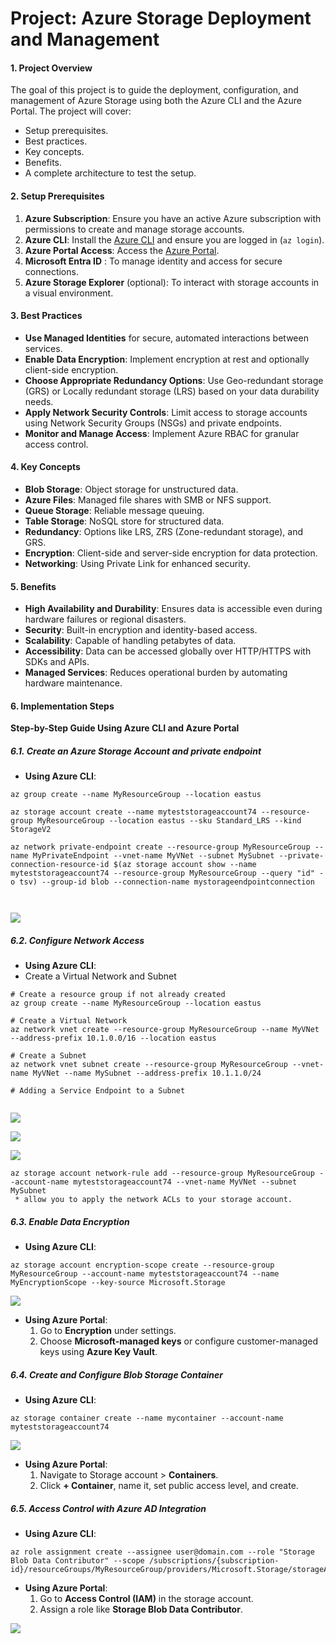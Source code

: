 # Project: Azure Storage Deployment and Management

#### **1\. Project Overview**

The goal of this project is to guide the deployment, configuration, and management of Azure Storage using both the Azure CLI and the Azure Portal. The project will cover:

*   Setup prerequisites.
*   Best practices.
*   Key concepts.
*   Benefits.
*   A complete architecture to test the setup.

#### **2\. Setup Prerequisites**

1. **Azure Subscription**: Ensure you have an active Azure subscription with permissions to create and manage storage accounts.
2. **Azure CLI**: Install the [Azure CLI](https://docs.microsoft.com/en-us/cli/azure/install-azure-cli) and ensure you are logged in (`az login`).
3. **Azure Portal Access**: Access the [Azure Portal](https://portal.azure.com).
4. **Microsoft Entra ID** : To manage identity and access for secure connections.
5. **Azure Storage Explorer** (optional): To interact with storage accounts in a visual environment.

#### **3\. Best Practices**

*   **Use Managed Identities** for secure, automated interactions between services.
*   **Enable Data Encryption**: Implement encryption at rest and optionally client-side encryption.
*   **Choose Appropriate Redundancy Options**: Use Geo-redundant storage (GRS) or Locally redundant storage (LRS) based on your data durability needs.
*   **Apply Network Security Controls**: Limit access to storage accounts using Network Security Groups (NSGs) and private endpoints.
*   **Monitor and Manage Access**: Implement Azure RBAC for granular access control.

#### **4\. Key Concepts**

*   **Blob Storage**: Object storage for unstructured data.
*   **Azure Files**: Managed file shares with SMB or NFS support.
*   **Queue Storage**: Reliable message queuing.
*   **Table Storage**: NoSQL store for structured data.
*   **Redundancy**: Options like LRS, ZRS (Zone-redundant storage), and GRS.
*   **Encryption**: Client-side and server-side encryption for data protection.
*   **Networking**: Using Private Link for enhanced security.

#### **5\. Benefits**

*   **High Availability and Durability**: Ensures data is accessible even during hardware failures or regional disasters.
*   **Security**: Built-in encryption and identity-based access.
*   **Scalability**: Capable of handling petabytes of data.
*   **Accessibility**: Data can be accessed globally over HTTP/HTTPS with SDKs and APIs.
*   **Managed Services**: Reduces operational burden by automating hardware maintenance.

#### **6\. Implementation Steps**

**Step-by-Step Guide Using Azure CLI and Azure Portal**

##### **6.1. Create an Azure Storage Account and private endpoint**

*   **Using Azure CLI**:

```plain
az group create --name MyResourceGroup --location eastus

az storage account create --name myteststorageaccount74 --resource-group MyResourceGroup --location eastus --sku Standard_LRS --kind StorageV2

az network private-endpoint create --resource-group MyResourceGroup --name MyPrivateEndpoint --vnet-name MyVNet --subnet MySubnet --private-connection-resource-id $(az storage account show --name myteststorageaccount74 --resource-group MyResourceGroup --query "id" -o tsv) --group-id blob --connection-name mystorageendpointconnection



```

![](https://t9014131694.p.clickup-attachments.com/t9014131694/a8505864-ba32-4c3a-8e37-643a784a9da2/image.png)

##### **6.2. Configure Network Access**

*   **Using Azure CLI**:
*   Create a Virtual Network and Subnet

```plain
# Create a resource group if not already created
az group create --name MyResourceGroup --location eastus

# Create a Virtual Network
az network vnet create --resource-group MyResourceGroup --name MyVNet --address-prefix 10.1.0.0/16 --location eastus

# Create a Subnet
az network vnet subnet create --resource-group MyResourceGroup --vnet-name MyVNet --name MySubnet --address-prefix 10.1.1.0/24

# Adding a Service Endpoint to a Subnet


```

![](https://t9014131694.p.clickup-attachments.com/t9014131694/8ed78401-d12a-43e1-bda2-1ca0cc891cd5/image.png)

![](https://t9014131694.p.clickup-attachments.com/t9014131694/06a33deb-2ea7-4c86-bfcc-602d5ed07138/image.png)

![](https://t9014131694.p.clickup-attachments.com/t9014131694/1dedf06f-d087-4aff-9b39-fbe618724275/image.png)

```plain
az storage account network-rule add --resource-group MyResourceGroup --account-name myteststorageaccount74 --vnet-name MyVNet --subnet MySubnet
 * allow you to apply the network ACLs to your storage account. 
```

##### **6.3. Enable Data Encryption**

*   **Using Azure CLI**:

```plain
az storage account encryption-scope create --resource-group MyResourceGroup --account-name myteststorageaccount74 --name MyEncryptionScope --key-source Microsoft.Storage
```

![](https://t9014131694.p.clickup-attachments.com/t9014131694/4431b96c-0945-4232-8c2f-82bd41c27d16/image.png)

*   **Using Azure Portal**:
    1. Go to **Encryption** under settings.
    2. Choose **Microsoft-managed keys** or configure customer-managed keys using **Azure Key Vault**.

##### **6.4. Create and Configure Blob Storage Container**

*   **Using Azure CLI**:

```plain
az storage container create --name mycontainer --account-name myteststorageaccount74
```

![](https://t9014131694.p.clickup-attachments.com/t9014131694/19e73e07-caf5-4533-a514-d111a7029a81/image.png)

*   **Using Azure Portal**:
    1. Navigate to Storage account > **Containers**.
    2. Click **\+ Container**, name it, set public access level, and create.

##### **6.5. Access Control with Azure AD Integration**

*   **Using Azure CLI**:

```plain
az role assignment create --assignee user@domain.com --role "Storage Blob Data Contributor" --scope /subscriptions/{subscription-id}/resourceGroups/MyResourceGroup/providers/Microsoft.Storage/storageAccounts/mystorageaccount
```

*   **Using Azure Portal**:
    1. Go to **Access Control (IAM)** in the storage account.
    2. Assign a role like **Storage Blob Data Contributor**.

![](https://t9014131694.p.clickup-attachments.com/t9014131694/d69896e1-2914-4761-9280-a09576bb5421/image.png)

####